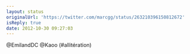 ```yaml
---
layout: status
originalUrl: 'https://twitter.com/marcgg/status/263210396150812672'
isReply: true
date: 2012-10-30 09:27:03
---
```


@EmilandDC @Kaoo (#allitération)
